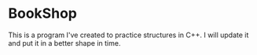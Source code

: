 # BookShop
This is a program I've created to practice structures in C++. I will update it and put it in a better shape in time.

